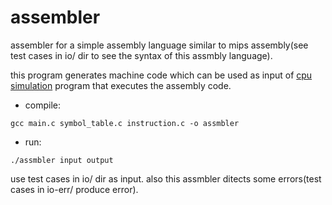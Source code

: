 # assembler
assembler for a simple assembly language similar to mips assembly(see test cases in io/ dir to see the syntax of this assmbly language).

this program generates machine code which can be used as input of <a href="https://github.com/mohamad-khorsandi/cpu-simulation.git">cpu simulation</a> program that executes the assembly code.

- compile:
```
gcc main.c symbol_table.c instruction.c -o assmbler
```

- run:
```
./assmbler input output
```
use test cases in io/ dir as input.
also this assmbler ditects some errors(test cases in io-err/ produce error).
